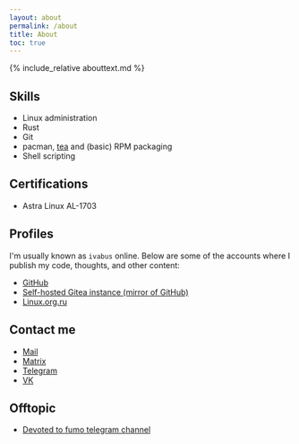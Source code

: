 ```yaml
---
layout: about
permalink: /about
title: About
toc: true
---
```


{% include_relative abouttext.md %}

## Skills

- Linux administration
- Rust
- Git
- pacman, [tea](https://tea.xyz) and (basic) RPM packaging
- Shell scripting

## Certifications

- Astra Linux AL-1703

## Profiles

I'm usually known as `ivabus` online. Below are some of the accounts where I publish my code, thoughts, and other content:

- [GitHub](https://github.com/ivabus)
- [Self-hosted Gitea instance (mirror of GitHub)](https://git.ivabus.dev)
- [Linux.org.ru](https://www.linux.org.ru/people/ivabus/profile)

## Contact me

- <a href="mailto:ivabus@ivabus.dev">Mail</a>
- [Matrix](https://matrix.to/#/@ivabus:matrix.org)
- [Telegram](https://ivabus.t.me)
- [VK](https://vk.com/ivabus)

## Offtopic

- [Devoted to fumo telegram channel](https://ивабус.рф/фумо)
